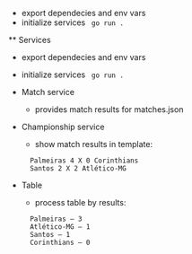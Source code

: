 * export dependecies and env vars
* initialize services ` go run .`

** Services
* export dependecies and env vars
* initialize services ` go run .`

* Match service
    * provides match results for matches.json  

* Championship service 
  * show match results in template:
  ```
    Palmeiras 4 X 0 Corinthians
    Santos 2 X 2 Atlético-MG
  ```

* Table
    * process table by results:
  ```
    Palmeiras — 3
    Atlético-MG — 1
    Santos — 1
    Corinthians — 0
  ```
